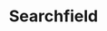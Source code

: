 ---
layout: pattern.njk
tags: 
    - legacy_fr
    - legacy_components_fr
    - page
key: searchfield-legacy_fr
title: Searchfield
parent: components-legacy_fr
image: legacy/overview/searchfield.webp
keywords: 
order: 220
availablelanguages: 
    - de
    - en
---
